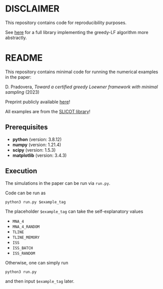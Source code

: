 # DISCLAIMER
This repository contains code for reproducibility purposes.

See [here](https://github.com/pradovera/gLoewner) for a full library implementing the greedy-LF algorithm more abstractly.

# README

This repository contains minimal code for running the numerical examples in the paper:

D. Pradovera, _Toward a certified greedy Loewner framework with minimal sampling_ (2023)

Preprint publicly available [here](https://arxiv.org/abs/2303.01015)!

All examples are from the [SLICOT library](http://slicot.org/20-site/126-benchmark-examples-for-model-reduction)!

## Prerequisites
* **python** (version: 3.8.12)
* **numpy** (version: 1.21.4)
* **scipy** (version: 1.5.3)
* **matplotlib** (version: 3.4.3)

## Execution
The simulations in the paper can be run via `run.py`.

Code can be run as
```
python3 run.py $example_tag
```
The placeholder `$example_tag` can take the self-explanatory values
* `MNA_4`
* `MNA_4_RANDOM`
* `TLINE`
* `TLINE_MEMORY`
* `ISS`
* `ISS_BATCH`
* `ISS_RANDOM`

Otherwise, one can simply run
```
python3 run.py
```
and then input `$example_tag` later.
